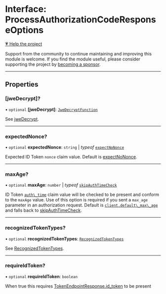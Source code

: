 # Interface: ProcessAuthorizationCodeResponseOptions

[💗 Help the project](https://github.com/sponsors/panva)

Support from the community to continue maintaining and improving this module is welcome. If you find the module useful, please consider supporting the project by [becoming a sponsor](https://github.com/sponsors/panva).

***

## Properties

### \[jweDecrypt\]?

• `optional` **\[jweDecrypt\]**: [`JweDecryptFunction`](../type-aliases/JweDecryptFunction.md)

See [jweDecrypt](../variables/jweDecrypt.md).

***

### expectedNonce?

• `optional` **expectedNonce**: `string` \| *typeof* [`expectNoNonce`](../variables/expectNoNonce.md)

Expected ID Token `nonce` claim value. Default is [expectNoNonce](../variables/expectNoNonce.md).

***

### maxAge?

• `optional` **maxAge**: `number` \| *typeof* [`skipAuthTimeCheck`](../variables/skipAuthTimeCheck.md)

ID Token [`auth\_time`](IDToken.md#auth_time) claim value will be checked to be present and
conform to the `maxAge` value. Use of this option is required if you sent a `max_age` parameter
in an authorization request. Default is [`client.default\_max\_age`](Client.md#default_max_age)
and falls back to [skipAuthTimeCheck](../variables/skipAuthTimeCheck.md).

***

### recognizedTokenTypes?

• `optional` **recognizedTokenTypes**: [`RecognizedTokenTypes`](../type-aliases/RecognizedTokenTypes.md)

See [RecognizedTokenTypes](../type-aliases/RecognizedTokenTypes.md).

***

### requireIdToken?

• `optional` **requireIdToken**: `boolean`

When true this requires [TokenEndpointResponse.id\_token](TokenEndpointResponse.md#id_token) to be present
